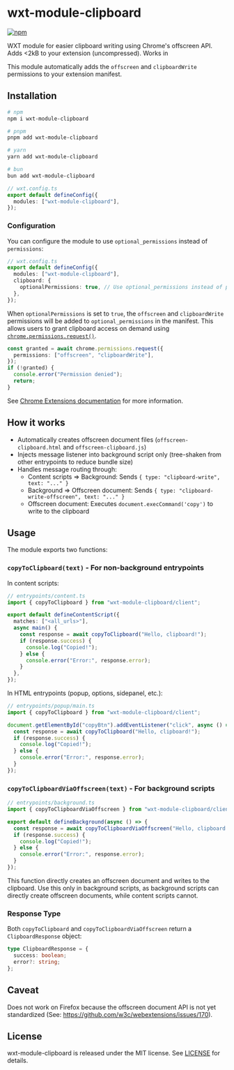 # wxt-module-clipboard

[![npm](https://badgen.net/npm/v/wxt-module-clipboard)](https://www.npmjs.com/package/wxt-module-clipboard)

WXT module for easier clipboard writing using Chrome's offscreen API. Adds &lt;2kB to your extension (uncompressed). Works in

This module automatically adds the `offscreen` and `clipboardWrite` permissions to your extension manifest.

## Installation

```sh
# npm
npm i wxt-module-clipboard

# pnpm
pnpm add wxt-module-clipboard

# yarn
yarn add wxt-module-clipboard

# bun
bun add wxt-module-clipboard
```

```ts
// wxt.config.ts
export default defineConfig({
  modules: ["wxt-module-clipboard"],
});
```

### Configuration

You can configure the module to use `optional_permissions` instead of `permissions`:

```ts
// wxt.config.ts
export default defineConfig({
  modules: ["wxt-module-clipboard"],
  clipboard: {
    optionalPermissions: true, // Use optional_permissions instead of permissions
  },
});
```

When `optionalPermissions` is set to `true`, the `offscreen` and `clipboardWrite` permissions will be added to `optional_permissions` in the manifest. This allows users to grant clipboard access on demand using [`chrome.permissions.request()`](https://developer.chrome.com/docs/extensions/reference/api/permissions#method-request).

```ts
const granted = await chrome.permissions.request({
  permissions: ["offscreen", "clipboardWrite"],
});
if (!granted) {
  console.error("Permission denied");
  return;
}
```

See [Chrome Extensions documentation](https://developer.chrome.com/docs/extensions/reference/api/permissions#step_3_request_optional_permissions) for more information.

## How it works

- Automatically creates offscreen document files (`offscreen-clipboard.html` and `offscreen-clipboard.js`)
- Injects message listener into background script only (tree-shaken from other entrypoints to reduce bundle size)
- Handles message routing through:
  - Content scripts =&gt; Background: Sends `{ type: "clipboard-write", text: "..." }`
  - Background =&gt; Offscreen document: Sends `{ type: "clipboard-write-offscreen", text: "..." }`
  - Offscreen document: Executes `document.execCommand('copy')` to write to the clipboard

## Usage

The module exports two functions:

### `copyToClipboard(text)` - For non-background entrypoints

In content scripts:

```ts
// entrypoints/content.ts
import { copyToClipboard } from "wxt-module-clipboard/client";

export default defineContentScript({
  matches: ["<all_urls>"],
  async main() {
    const response = await copyToClipboard("Hello, clipboard!");
    if (response.success) {
      console.log("Copied!");
    } else {
      console.error("Error:", response.error);
    }
  },
});
```

In HTML entrypoints (popup, options, sidepanel, etc.):

```ts
// entrypoints/popup/main.ts
import { copyToClipboard } from "wxt-module-clipboard/client";

document.getElementById("copyBtn").addEventListener("click", async () => {
  const response = await copyToClipboard("Hello, clipboard!");
  if (response.success) {
    console.log("Copied!");
  } else {
    console.error("Error:", response.error);
  }
});
```

### `copyToClipboardViaOffscreen(text)` - For background scripts

```ts
// entrypoints/background.ts
import { copyToClipboardViaOffscreen } from "wxt-module-clipboard/client";

export default defineBackground(async () => {
  const response = await copyToClipboardViaOffscreen("Hello, clipboard!");
  if (response.success) {
    console.log("Copied!");
  } else {
    console.error("Error:", response.error);
  }
});
```

This function directly creates an offscreen document and writes to the clipboard. Use this only in background scripts, as background scripts can directly create offscreen documents, while content scripts cannot.

### Response Type

Both `copyToClipboard` and `copyToClipboardViaOffscreen` return a `ClipboardResponse` object:

```ts
type ClipboardResponse = {
  success: boolean;
  error?: string;
};
```

## Caveat

Does not work on Firefox because the offscreen document API is not yet standardized (See: https://github.com/w3c/webextensions/issues/170).

## License

wxt-module-clipboard is released under the MIT license. See [LICENSE](LICENSE) for details.
